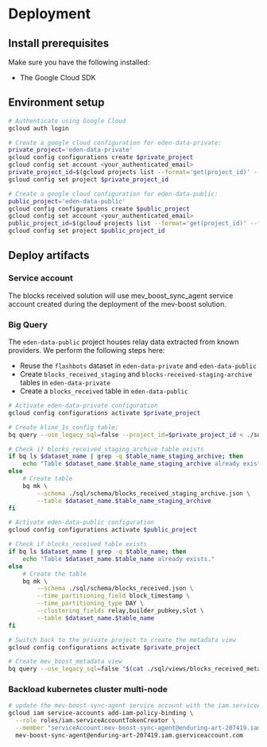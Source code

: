 # Deployment

## Install prerequisites

Make sure you have the following installed:

- The Google Cloud SDK

## Environment setup

```bash
# Authenticate using Google Cloud
gcloud auth login

# Create a google cloud configuration for eden-data-private:
private_project='eden-data-private'
gcloud config configurations create $private_project
gcloud config set account <your_authenticated_email>
private_project_id=$(gcloud projects list --format='get(project_id)' --filter="name='$private_project'")
gcloud config set project $private_project_id

# Create a google cloud configuration for eden-data-public:
public_project='eden-data-public'
gcloud config configurations create $public_project
gcloud config set account <your_authenticated_email>
public_project_id=$(gcloud projects list --format='get(project_id)' --filter="name='$public_project'")
gcloud config set project $public_project_id
```

## Deploy artifacts

### Service account

The blocks received solution will use mev_boost_sync_agent service account created during the deployment of the mev-boost solution.

### Big Query

The `eden-data-public` project houses relay data extracted from known providers. We perform the following steps here:

- Reuse the `flashbots` dataset in `eden-data-private` and `eden-data-public`
- Create `blocks_received_staging` and `blocks-received-staging-archive` tables in `eden-data-private`
- Create a `blocks_received` table in `eden-data-public`

```bash
# Activate eden-data-private configuration
gcloud config configurations activate $private_project

# Create kline_1s_config table:
bq query --use_legacy_sql=false --project_id=$private_project_id < ./sql/schema/blocks_received.sql

# Check if blocks_received_staging_archive table exists
if bq ls $dataset_name | grep -q $table_name_staging_archive; then
    echo "Table $dataset_name.$table_name_staging_archive already exists."
else
    # Create table
    bq mk \
        --schema ./sql/schema/blocks_received_staging_archive.json \
        --table $dataset_name.$table_name_staging_archive
fi

# Activate eden-data-public configuration
gcloud config configurations activate $public_project

# Check if blocks_received table exists
if bq ls $dataset_name | grep -q $table_name; then
    echo "Table $dataset_name.$table_name already exists."
else
    # Create the table
    bq mk \
        --schema ./sql/schema/blocks_received.json \
        --time_partitioning_field block_timestamp \
        --time_partitioning_type DAY \
        --clustering_fields relay,builder_pubkey,slot \
        --table $dataset_name.$table_name
fi

# Switch back to the private project to create the metadata view
gcloud config configurations activate $private_project

# Create mev_boost_metadata view
bq query --use_legacy_sql=false "$(cat ./sql/views/blocks_received_metadata.sql)"
```

### Backload kubernetes cluster multi-node

```bash
# update the mev-boost-sync-agent service account with the iam.serviceAccountTokenCreator role so that it can be used to authenticate with the kubernetes cluster
gcloud iam service-accounts add-iam-policy-binding \
  --role roles/iam.serviceAccountTokenCreator \
  --member "serviceAccount:mev-boost-sync-agent@enduring-art-207419.iam.gserviceaccount.com" \
  mev-boost-sync-agent@enduring-art-207419.iam.gserviceaccount.com

```

<!-- ### Cloud Run Job

The etl app will pull data from a list of relays via a cloud run job. To create the cloud run job, we need to create a docker image and push it to the google cloud container registry using:

```bash
gcloud builds submit --config cloudbuild.production.yaml .
```

### Cloud Schedule

```bash
etl_task_name='mev-boost-etl'

# Get service uri
etl_task_uri=`gcloud run jobs list --filter="metadata.name=$etl_task_name" --uri`

# Create schedule
etl_task_cron="mev-boost-etl-cron"
gcloud scheduler jobs create http $etl_task_cron \
    --schedule "0 * * * *" \
    --uri $etl_task_uri:run \
    --http-method POST \
    --location "us-central1" \
    --oidc-service-account-email $mev_boost_svc_email
```

### Scheduled Query

Create a scheduled query to run every hour at half past. This will give enough time for the etl job to complete. Once complete, the data can be moved from `flashbots.mev_boost_staging` to `flashbots.mev_boost` with the `block_timestamp` for paritioning and `reorged` populated.

See `ethereum-etl-relay-data/sql/scheduled_queries/mev_boost_transformation.sql` for the script to use. -->
